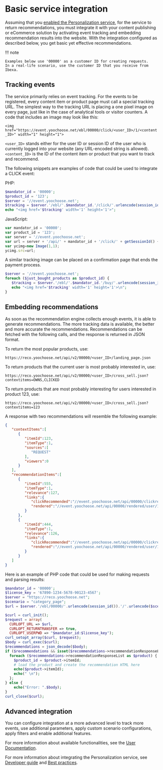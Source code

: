 # Basic service integration

Assuming that you [enabled the Personalization service](enabling_personalization.md), 
for the service to return recommendations, you must integrate it with your content 
publishing or eCommerce solution by activating event tracking and embedding 
recommendation results into the website.
With the integration configured as described below, you get basic yet effective recommendations.

!!! note

    Examples below use '00000' as a customer ID for creating requests.
    In a real-life scenario, use the customer ID that you receive from Ibexa.

## Tracking events

The service primarily relies on event tracking. 
For the events to be registered, every content item or product page must call 
a special tracking URL.
The simplest way to the tracking URL is placing a one pixel image on every page, 
just like in the case of analytical tools or visitor counters.
A code that includes an image may look like this:

`<img href="https://event.yoochoose.net/ebl/00000/click/<user_ID>/1/<content_ID>" width="1" height="1">`

`<user_ID>` stands either for the user ID or session ID of the user who is currently 
logged into your website (any URL-encoded string is allowed).
`<content_ID>` is the ID of the content item or product that you want to track and recommend.

The following snippets are examples of code that could be used to integrate a CLICK event:

PHP:

``` php
$mandator_id = '00000';
$product_id = '123';
$server = '//event.yoochoose.net';
$tracking = $server.'/ebl/'.$mandator_id.'/click/'.urlencode(session_id()).'/1/'.$product_id;
echo "<img href='$tracking' width='1' height='1'>";
```

JavaScript:

``` js
var mandator_id = '00000';
var product_id = '123';
var server = '//event.yoochoose.net';
var url = server + '/api/' + mandator_id + '/click/' + getSessionId() + '/1/' + product_id;
var ycimg=new Image(1,1);
ycimg.src=url;
```

A similar tracking image can be placed on a confirmation page that ends the payment process.

``` php
$server = '//event.yoochoose.net';
foreach ($just_bought_products as $product_id) {
   $tracking = $server.'/ebl/'.$mandator_id.'/buy/'.urlencode(session_id()).'/1/'.$product_id;
   echo "<img href='$tracking' width='1' height='1'>\n";
}
```

## Embedding recommendations

As soon as the recommendation engine collects enough events, it is able to generate recommendations.
The more tracking data is available, the better and more accurate the recommendations.
Recommendations can be fetched with the following calls, and the response is returned in JSON format.

To return the most popular products, use:

`https://reco.yoochoose.net/api/v2/00000/<user_ID>/landing_page.json`


To return products that the current user is most probably interested in, use:

`https://reco.yoochoose.net/api/v2/00000/<user_ID>/cross_sell.json?contextitems=OWNS,CLICKED`


To return products that are most probably interesting for users interested in product 123, use:

`https://reco.yoochoose.net/api/v2/00000/<user_ID>/cross_sell.json?contextitems=123`


A response with two recommendations will resemble the following example:

``` json
{
   "contextItems":[
      {
         "itemId":123,
         "itemType":1,
         "sources":[
            "REQUEST"
         ],
         "viewers":0
      }
   ],
   "recommendationItems":[
      {
         "itemId":555,
         "itemType":1,
         "relevance":127,
         "links":{
            "clickRecommended":"//event.yoochoose.net/api/00000/clickrecommended/user/1/555?scenario=landing_page&modelid=5768",
            "rendered":"//event.yoochoose.net/api/00000/rendered/user/1/555?scenario=landing_page&modelid=5768"
         }
      },
      {
         "itemId":444,
         "itemType":1,
         "relevance":126,
         "links":{
            "clickRecommended":"//event.yoochoose.net/api/00000/clickrecommended/user/1/444?scenario=landing_page&modelid=5768",
            "rendered":"//event.yoochoose.net/api/00000/rendered/user/1/444?scenario=landing_page&modelid=5768"
         }
      }
   ]
}
```

Here is an example of PHP code that could be used for making requests and parsing results:

``` php
$mandator_id = '00000';
$license_key = '67890-1234-5678-90123-4567';
$server = "https://reco.yoochoose.net";
$scenario = "category_page";
$url = $server.'/ebl/00000/'.urlencode(session_id()).'/'.urlencode($scenario).'.json';

$curl = curl_init();
$request = array(
  CURLOPT_URL => $url,
  CURLOPT_RETURNTRANSFER => true,
  CURLOPT_USERPWD => "$mandator_id:$license_key");
curl_setopt_array($curl, $request);
$body = curl_exec($curl);
$recommendations = json_decode($body);
if ($recommendations && isset($recommendations->recommendationResponseList)) {
  foreach ($recommendations->recommendationResponseList as $product) {
    $product_id = $product->itemId;
    # load the product and create the recommendation HTML here
    echo($product->itemId);
    echo(" \n");
  };
} else {
    echo("Error: ".$body);
}
curl_close($curl);
```

## Advanced integration

You can configure integration at a more advanced level to track more events, 
use additional parameters, apply custom scenario configurations, apply filters 
and enable additional features.

For more information about available functionalities, see the [User Documentation](https://doc.ibexa.co/projects/userguide/en/latest/personalization/personalization).

For more information about integrating the Personalization service, see [Developer guide](developer_guide/tracking_api.md) and [Best practices](best_practices/tracking_integration.md).
